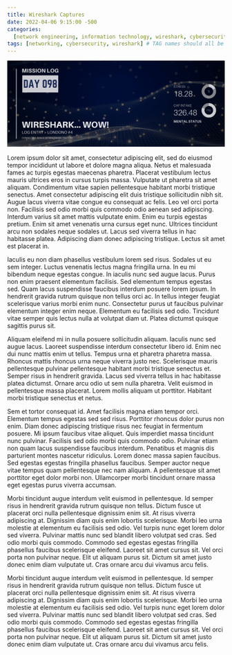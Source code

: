 ```yaml
---
title: Wireshark Captures
date: 2022-04-06 9:15:00 -500
categories:
  [network engineering, information technology, wireshark, cybersecurity]
tags: [networking, cybersecurity, wireshark] # TAG names should all be lowercase
---
```


![entry004 header image](/assets/images/entry004.png)

Lorem ipsum dolor sit amet, consectetur adipiscing elit, sed do eiusmod tempor incididunt ut labore et dolore magna aliqua. Netus et malesuada fames ac turpis egestas maecenas pharetra. Placerat vestibulum lectus mauris ultrices eros in cursus turpis massa. Vulputate ut pharetra sit amet aliquam. Condimentum vitae sapien pellentesque habitant morbi tristique senectus. Amet consectetur adipiscing elit duis tristique sollicitudin nibh sit. Augue lacus viverra vitae congue eu consequat ac felis. Leo vel orci porta non. Facilisis sed odio morbi quis commodo odio aenean sed adipiscing. Interdum varius sit amet mattis vulputate enim. Enim eu turpis egestas pretium. Enim sit amet venenatis urna cursus eget nunc. Ultrices tincidunt arcu non sodales neque sodales ut. Lacus sed viverra tellus in hac habitasse platea. Adipiscing diam donec adipiscing tristique. Lectus sit amet est placerat in.

Iaculis eu non diam phasellus vestibulum lorem sed risus. Sodales ut eu sem integer. Luctus venenatis lectus magna fringilla urna. In eu mi bibendum neque egestas congue. In iaculis nunc sed augue lacus. Purus non enim praesent elementum facilisis. Sed elementum tempus egestas sed. Quam lacus suspendisse faucibus interdum posuere lorem ipsum. In hendrerit gravida rutrum quisque non tellus orci ac. In tellus integer feugiat scelerisque varius morbi enim nunc. Consectetur purus ut faucibus pulvinar elementum integer enim neque. Elementum eu facilisis sed odio. Tincidunt vitae semper quis lectus nulla at volutpat diam ut. Platea dictumst quisque sagittis purus sit.

Aliquam eleifend mi in nulla posuere sollicitudin aliquam. Iaculis nunc sed augue lacus. Laoreet suspendisse interdum consectetur libero id. Enim nec dui nunc mattis enim ut tellus. Tempus urna et pharetra pharetra massa. Rhoncus mattis rhoncus urna neque viverra justo nec. Scelerisque mauris pellentesque pulvinar pellentesque habitant morbi tristique senectus et. Semper risus in hendrerit gravida. Lacus sed viverra tellus in hac habitasse platea dictumst. Ornare arcu odio ut sem nulla pharetra. Velit euismod in pellentesque massa placerat. Lorem mollis aliquam ut porttitor. Habitant morbi tristique senectus et netus.

Sem et tortor consequat id. Amet facilisis magna etiam tempor orci. Elementum tempus egestas sed sed risus. Porttitor rhoncus dolor purus non enim. Diam donec adipiscing tristique risus nec feugiat in fermentum posuere. Mi ipsum faucibus vitae aliquet. Quis imperdiet massa tincidunt nunc pulvinar. Facilisis sed odio morbi quis commodo odio. Pulvinar etiam non quam lacus suspendisse faucibus interdum. Penatibus et magnis dis parturient montes nascetur ridiculus. Lorem donec massa sapien faucibus. Sed egestas egestas fringilla phasellus faucibus. Semper auctor neque vitae tempus quam pellentesque nec nam aliquam. A pellentesque sit amet porttitor eget dolor morbi non. Ullamcorper morbi tincidunt ornare massa eget egestas purus viverra accumsan.

Morbi tincidunt augue interdum velit euismod in pellentesque. Id semper risus in hendrerit gravida rutrum quisque non tellus. Dictum fusce ut placerat orci nulla pellentesque dignissim enim sit. At risus viverra adipiscing at. Dignissim diam quis enim lobortis scelerisque. Morbi leo urna molestie at elementum eu facilisis sed odio. Vel turpis nunc eget lorem dolor sed viverra. Pulvinar mattis nunc sed blandit libero volutpat sed cras. Sed odio morbi quis commodo. Commodo sed egestas egestas fringilla phasellus faucibus scelerisque eleifend. Laoreet sit amet cursus sit. Vel orci porta non pulvinar neque. Elit ut aliquam purus sit. Dictum sit amet justo donec enim diam vulputate ut. Cras ornare arcu dui vivamus arcu felis.

Morbi tincidunt augue interdum velit euismod in pellentesque. Id semper risus in hendrerit gravida rutrum quisque non tellus. Dictum fusce ut placerat orci nulla pellentesque dignissim enim sit. At risus viverra adipiscing at. Dignissim diam quis enim lobortis scelerisque. Morbi leo urna molestie at elementum eu facilisis sed odio. Vel turpis nunc eget lorem dolor sed viverra. Pulvinar mattis nunc sed blandit libero volutpat sed cras. Sed odio morbi quis commodo. Commodo sed egestas egestas fringilla phasellus faucibus scelerisque eleifend. Laoreet sit amet cursus sit. Vel orci porta non pulvinar neque. Elit ut aliquam purus sit. Dictum sit amet justo donec enim diam vulputate ut. Cras ornare arcu dui vivamus arcu felis.
